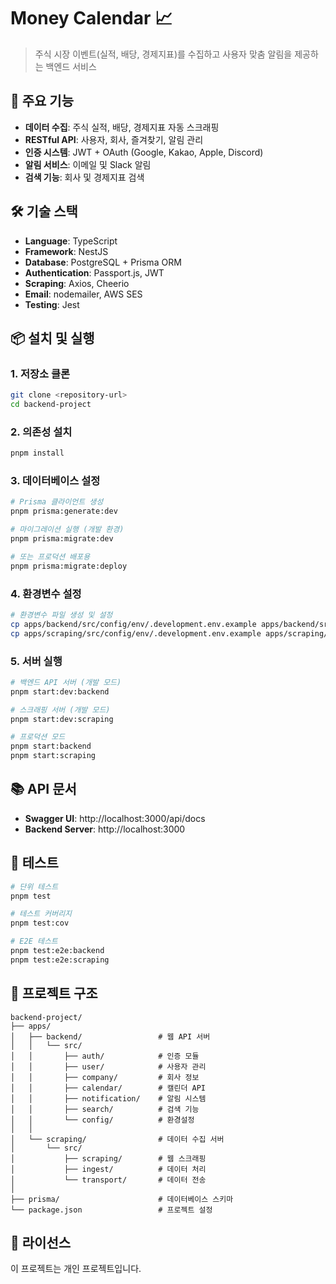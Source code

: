 # Money Calendar 📈

> 주식 시장 이벤트(실적, 배당, 경제지표)를 수집하고 사용자 맞춤 알림을 제공하는 백엔드 서비스

## 🚀 주요 기능

- **데이터 수집**: 주식 실적, 배당, 경제지표 자동 스크래핑
- **RESTful API**: 사용자, 회사, 즐겨찾기, 알림 관리
- **인증 시스템**: JWT + OAuth (Google, Kakao, Apple, Discord)
- **알림 서비스**: 이메일 및 Slack 알림
- **검색 기능**: 회사 및 경제지표 검색

## 🛠️ 기술 스택

- **Language**: TypeScript
- **Framework**: NestJS
- **Database**: PostgreSQL + Prisma ORM
- **Authentication**: Passport.js, JWT
- **Scraping**: Axios, Cheerio
- **Email**: nodemailer, AWS SES
- **Testing**: Jest

## 📦 설치 및 실행

### 1. 저장소 클론

```bash
git clone <repository-url>
cd backend-project
```

### 2. 의존성 설치

```bash
pnpm install
```

### 3. 데이터베이스 설정

```bash
# Prisma 클라이언트 생성
pnpm prisma:generate:dev

# 마이그레이션 실행 (개발 환경)
pnpm prisma:migrate:dev

# 또는 프로덕션 배포용
pnpm prisma:migrate:deploy
```

### 4. 환경변수 설정

```bash
# 환경변수 파일 생성 및 설정
cp apps/backend/src/config/env/.development.env.example apps/backend/src/config/env/.development.env
cp apps/scraping/src/config/env/.development.env.example apps/scraping/src/config/env/.development.env
```

### 5. 서버 실행

```bash
# 백엔드 API 서버 (개발 모드)
pnpm start:dev:backend

# 스크래핑 서버 (개발 모드)
pnpm start:dev:scraping

# 프로덕션 모드
pnpm start:backend
pnpm start:scraping
```

## 📚 API 문서

- **Swagger UI**: http://localhost:3000/api/docs
- **Backend Server**: http://localhost:3000

## 🧪 테스트

```bash
# 단위 테스트
pnpm test

# 테스트 커버리지
pnpm test:cov

# E2E 테스트
pnpm test:e2e:backend
pnpm test:e2e:scraping
```

## 📁 프로젝트 구조

```
backend-project/
├── apps/
│   ├── backend/                 # 웹 API 서버
│   │   └── src/
│   │       ├── auth/            # 인증 모듈
│   │       ├── user/            # 사용자 관리
│   │       ├── company/         # 회사 정보
│   │       ├── calendar/        # 캘린더 API
│   │       ├── notification/    # 알림 시스템
│   │       ├── search/          # 검색 기능
│   │       └── config/          # 환경설정
│   │
│   └── scraping/                # 데이터 수집 서버
│       └── src/
│           ├── scraping/        # 웹 스크래핑
│           ├── ingest/          # 데이터 처리
│           └── transport/       # 데이터 전송
│
├── prisma/                      # 데이터베이스 스키마
└── package.json                 # 프로젝트 설정
```

## 📄 라이선스

이 프로젝트는 개인 프로젝트입니다.
